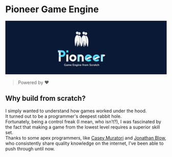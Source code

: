 # Pioneer Game Engine
![Pioneer](/data/branding/pioneer_banner.png "Pioneer")

> Powered by ❤️

## Why build from scratch?
I simply wanted to understand how games worked under the hood.  
It turned out to be a programmer's deepest rabbit hole.  
Fortunately, being a control freak (I mean, who isn’t?), I was fascinated by the fact that making a game from the lowest level requires a superior skill set.  
Thanks to some apex programmers, like [Casey Muratori](https://x.com/cmuratori) and [Jonathan Blow](https://x.com/Jonathan_Blow),  
who consistently share quality knowledge on the internet, I’ve been able to push through until now.  
